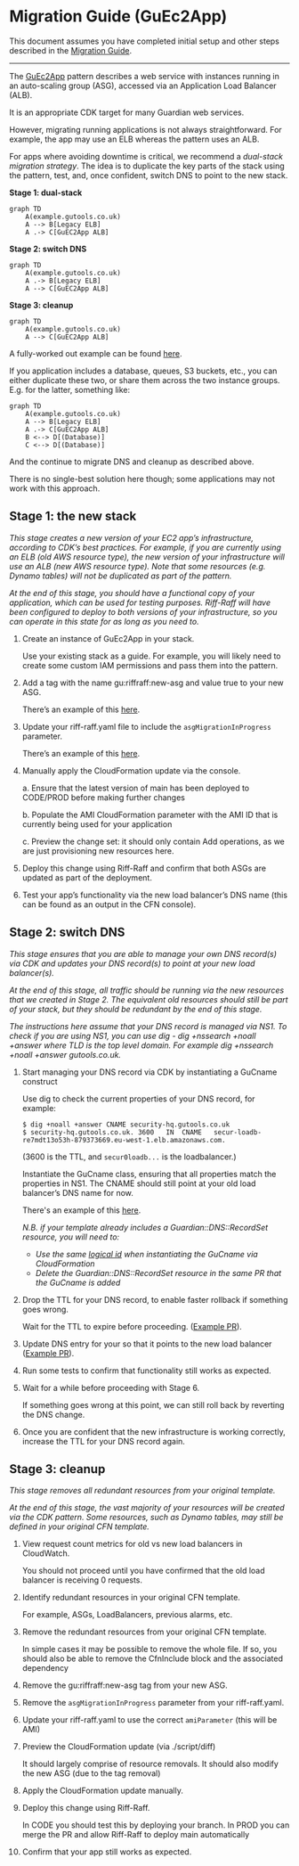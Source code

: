 # Migration Guide (GuEc2App)

This document assumes you have completed initial setup and other steps described
in the [Migration Guide](./migration-guide.md).

---

The [GuEc2App](https://guardian.github.io/cdk/classes/index.GuEc2App.html)
pattern describes a web service with instances running in an auto-scaling group
(ASG), accessed via an Application Load Balancer (ALB).

It is an appropriate CDK target for many Guardian web services.

However, migrating running applications is not always straightforward. For
example, the app may use an ELB whereas the pattern uses an ALB.

For apps where avoiding downtime is critical, we recommend a _dual-stack
migration strategy_. The idea is to duplicate the key parts of the stack using
the pattern, test, and, once confident, switch DNS to point to the new stack.

**Stage 1: dual-stack**

```mermaid
graph TD
    A(example.gutools.co.uk)
    A --> B[Legacy ELB]
    A .-> C[GuEC2App ALB]
```

**Stage 2: switch DNS**

```mermaid
graph TD
    A(example.gutools.co.uk)
    A .-> B[Legacy ELB]
    A --> C[GuEC2App ALB]
```

**Stage 3: cleanup**

```mermaid
graph TD
    A(example.gutools.co.uk)
    A --> C[GuEC2App ALB]
```

A fully-worked out example can be found
[here](https://github.com/guardian/amigo/pulls?q=is%3Apr+is%3Aclosed+author%3Aakash1810+label%3Acfn-yaml-to-cdk).

If you application includes a database, queues, S3 buckets, etc., you can either
duplicate these two, or share them across the two instance groups. E.g. for the
latter, something like:

```mermaid
graph TD
    A(example.gutools.co.uk)
    A --> B[Legacy ELB]
    A .-> C[GuEC2App ALB]
    B <--> D[(Database)]
    C <--> D[(Database)]
```

And the continue to migrate DNS and cleanup as described above.

There is no single-best solution here though; some applications may not work
with this approach.

## Stage 1: the new stack

_This stage creates a new version of your EC2 app’s infrastructure, according to
CDK’s best practices. For example, if you are currently using an ELB (old AWS
resource type), the new version of your infrastructure will use an ALB (new AWS
resource type). Note that some resources (e.g. Dynamo tables) will not be
duplicated as part of the pattern._

_At the end of this stage, you should have a functional copy of your
application, which can be used for testing purposes. Riff-Raff will have been
configured to deploy to both versions of your infrastructure, so you can operate
in this state for as long as you need to._

1.  Create an instance of GuEc2App in your stack.

    Use your existing stack as a guide. For example, you will likely need to
    create some custom IAM permissions and pass them into the pattern.

2.  Add a tag with the name gu:riffraff:new-asg and value true to your new ASG.

    There’s an example of this
    [here](https://github.com/guardian/amigo/pull/632/files#diff-78d894e83ca4cb48af587f94e9f8986cc0592d412273ef99246b30c644ae5098R303-R308).

3.  Update your riff-raff.yaml file to include the `asgMigrationInProgress` parameter.

    There’s an example of this
    [here](https://github.com/guardian/amigo/pull/632/files#diff-8bd759df9f9dfeeb4ba5ee57a1c7a0a3563f8281a526b49854ecb6972102aaa8R10).

4.  Manually apply the CloudFormation update via the console.

    a. Ensure that the latest version of main has been deployed to CODE/PROD
    before making further changes

    b. Populate the AMI<App> CloudFormation parameter with the AMI ID that is
    currently being used for your application

    c. Preview the change set: it should only contain Add operations, as we are
    just provisioning new resources here.

5.  Deploy this change using Riff-Raff and confirm that both ASGs are updated
    as part of the deployment.

6.  Test your app’s functionality via the new load balancer’s DNS name (this can
    be found as an output in the CFN console).

## Stage 2: switch DNS

_This stage ensures that you are able to manage your own DNS record(s) via CDK and updates your DNS record(s) to point at your new load balancer(s)._

_At the end of this stage, all traffic should be running via the new resources that we created in Stage 2. The equivalent old resources should still be part of your stack, but they should be redundant by the end of this stage._

_The instructions here assume that your DNS record is managed via NS1. To check if you are using NS1, you can use dig - dig +nssearch +noall +answer <TLD> where TLD is the top level domain. For example dig +nssearch +noall +answer gutools.co.uk._

1.  Start managing your DNS record via CDK by instantiating a GuCname construct

    Use dig to check the current properties of your DNS record, for example:

    ```
    $ dig +noall +answer CNAME security-hq.gutools.co.uk
    $ security-hq.gutools.co.uk. 3600	IN	CNAME	secur-loadb-re7mdt13o53h-879373669.eu-west-1.elb.amazonaws.com.
    ```

    (3600 is the TTL, and `secur0loadb...` is the loadbalancer.)

    Instantiate the GuCname class, ensuring that all properties match the
    properties in NS1. The CNAME should still point at your old load balancer’s
    DNS name for now.

    There's an example of this
    [here](https://github.com/guardian/security-hq/pull/336/files#diff-f38efbe4db4fb3d00ad6e3d6792a8d0e4fa818b3b974cb9d012ce2e81a242bfc).

    _N.B. if your template already includes a Guardian::DNS::RecordSet resource,
    you will need to:_

    - _Use the same [logical
      id](https://docs.aws.amazon.com/AWSCloudFormation/latest/UserGuide/resources-section-structure.html)
      when instantiating the GuCname via CloudFormation_
    - _Delete the Guardian::DNS::RecordSet resource in the same PR that the
      GuCname is added_

2.  Drop the TTL for your DNS record, to enable faster rollback if something goes wrong.

    Wait for the TTL to expire before proceeding. ([Example
    PR](https://github.com/guardian/security-hq/pull/338/files)).

3.  Update DNS entry for your so that it points to the new load balancer
    ([Example PR](https://github.com/guardian/security-hq/pull/339/files)).

4.  Run some tests to confirm that functionality still works as expected.

5.  Wait for a while before proceeding with Stage 6.

    If something goes wrong at this point, we can still roll back by reverting
    the DNS change.

6.  Once you are confident that the new infrastructure is working correctly, increase the TTL for your DNS record again.

## Stage 3: cleanup

_This stage removes all redundant resources from your original template._

_At the end of this stage, the vast majority of your resources will be created
via the CDK pattern. Some resources, such as Dynamo tables, may still be defined
in your original CFN template._

1. View request count metrics for old vs new load balancers in CloudWatch.

   You should not proceed until you have confirmed that the old load balancer is
   receiving 0 requests.

2. Identify redundant resources in your original CFN template.

   For example, ASGs, LoadBalancers, previous alarms, etc.

3. Remove the redundant resources from your original CFN template.

   In simple cases it may be possible to remove the whole file. If so, you
   should also be able to remove the CfnInclude block and the associated
   dependency

4. Remove the gu:riffraff:new-asg tag from your new ASG.

5. Remove the `asgMigrationInProgress` parameter from your riff-raff.yaml.

6. Update your riff-raff.yaml to use the correct `amiParameter` (this will be AMI<Appname>)

7. Preview the CloudFormation update (via ./script/diff)

   It should largely comprise of resource removals. It should also modify the
   new ASG (due to the tag removal)

8. Apply the CloudFormation update manually.

9. Deploy this change using Riff-Raff.

   In CODE you should test this by deploying your branch. In PROD you can merge
   the PR and allow Riff-Raff to deploy main automatically

10. Confirm that your app still works as expected.
